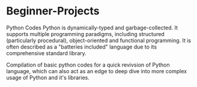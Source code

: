 # Beginner-Projects
Python Codes
Python is dynamically-typed and garbage-collected. It supports multiple programming paradigms, including structured (particularly procedural), object-oriented and functional programming. It is often described as a "batteries included" language due to its comprehensive standard library.

Compilation of basic python codes for a quick revivsion of Python language, which can also act as an edge to deep dive into more complex usage of Python and it's libraries.
